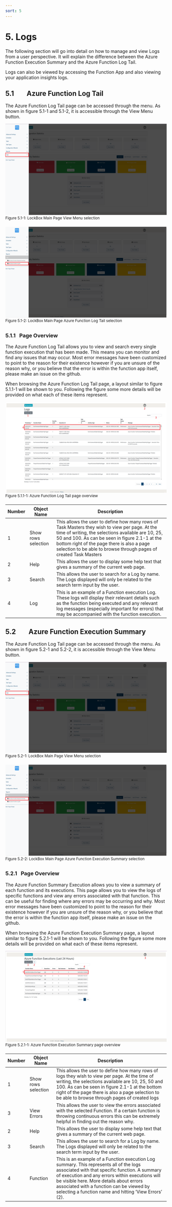 ```yaml
---
sort: 5
---
```


# 5. Logs

The following section will go into detail on how to manage and view Logs
from a user perspective. It will explain the difference between the
Azure Function Execution Summary and the Azure Function Log Tail.

Logs can also be viewed by accessing the Function App and also viewing
your application insights logs.

## 5.1        Azure Function Log Tail

The Azure Function Log Tail page can be accessed through the menu. As
shown in figure 5.1-1 and 5.1-2, it is accessible through the View Menu
button.

![5.1-1](../assets/img/4/Logs/MainPagewithMenu-5-1.png)<br/>
<sup>Figure 5.1-1: LockBox Main Page View Menu selection </sup><br/>

![5.1-2](../assets/img/4/Logs/MainPagewithMenuLogs-5_1-2.png)<br/>
<sup>Figure 5.1-2: LockBox Main Page Azure Function Log Tail selection </sup><br/>



### 5.1.1   Page Overview

The Azure Function Log Tail allows you to view and search every single
function execution that has been made. This means you can monitor and
find any issues that may occur. Most error messages have been customized
to point to the reason for their existence however if you are unsure of
the reason why, or you believe that the error is within the function app
itself, please make an issue on the github.

When browsing the Azure Function Log Tail page, a layout similar to
figure 5.1.1-1 will be shown to you. Following the figure some more
details will be provided on what each of these items represent.

![5.1.1-1](../assets/img/4/Logs/AzureFunctionLogTailPage-5_1_1-1.png)<br/>
<sup>Figure 5.1.1-1: Azure Function Log Tail page overview </sup><br/>

| **Number** | **Object Name**     | **Description**                                                                                                                                                                                                                                                                                                            |
|------------|---------------------|----------------------------------------------------------------------------------------------------------------------------------------------------------------------------------------------------------------------------------------------------------------------------------------------------------------------------|
| 1          | Show rows selection | This allows the user to define how many rows of Task Masters they wish to view per page. At the time of writing, the selections available are 10, 25, 50 and 100. As can be seen in figure 2.1-1 at the bottom right of the page there is also a page selection to be able to browse through pages of created Task Masters |
| 2          | Help                | This allows the user to display some help text that gives a summary of the current web page.                                                                                                                                                                                                                               |
| 3          | Search              | This allows the user to search for a Log by name. The Logs displayed will only be related to the search term input by the user.                                                                                                                                                                                            |
| 4          | Log                 | This is an example of a Function execution Log. These logs will display their relevant details such as the function being executed and any relevant log messages (especially important for errors) that may be accompanied with the function execution.                                                                    |

## 5.2        Azure Function Execution Summary

The Azure Function Log Tail page can be accessed through the menu. As
shown in figure 5.2-1 and 5.2-2, it is accessible through the View Menu
button.

![5.2-1](../assets/img/4/Logs/MainPagewithMenu-5-1.png)<br/>
<sup>Figure 5.2-1: LockBox Main Page View Menu selection </sup><br/>

![5.2-2](../assets/img/4/Logs/MainPagewithMenuLogs-5_2-2.png)<br/>
<sup>Figure 5.2-2: LockBox Main Page Azure Function Execution Summary selection </sup><br/>

### 5.2.1   Page Overview

The Azure Function Summary Execution allows you to view a summary of
each function and its executions. This page allows you to view the logs
of specific functions and view any errors associated with that function.
This can be useful for finding where any errors may be occurring and
why. Most error messages have been customized to point to the reason for
their existence however if you are unsure of the reason why, or you
believe that the error is within the function app itself, please make an
issue on the github.

When browsing the Azure Function Execution Summary page, a layout
similar to figure 5.2.1-1 will be shown to you. Following the figure
some more details will be provided on what each of these items
represent.

![5.2.1-1](../assets/img/4/Logs/AzureFunctionExecutionPage-5_2_1-1.png)<br/>
<sup>Figure 5.2.1-1: Azure Function Execution Summary page overview </sup><br/>

| **Number** | **Object Name**     | **Description**                                                                                                                                                                                                                                                                                                                              |
|------------|---------------------|----------------------------------------------------------------------------------------------------------------------------------------------------------------------------------------------------------------------------------------------------------------------------------------------------------------------------------------------|
| 1          | Show rows selection | This allows the user to define how many rows of logs they wish to view per page. At the time of writing, the selections available are 10, 25, 50 and 100. As can be seen in figure 2.1-1 at the bottom right of the page there is also a page selection to be able to browse through pages of created logs                                   |
| 3          | View Errors         | This allows the user to view the errors associated with the selected Function. If a certain function is throwing continuous errors this can be extremely helpful in finding out the reason why.                                                                                                                                              |
| 2          | Help                | This allows the user to display some help text that gives a summary of the current web page.                                                                                                                                                                                                                                                 |
| 3          | Search              | This allows the user to search for a Log by name. The Logs displayed will only be related to the search term input by the user.                                                                                                                                                                                                              |
| 4          | Function            | This is an example of a Function execution Log summary. This represents all of the logs associated with that specific function. A summary of execution and any errors within executions will be visible here. More details about errors associated with a function can be viewed by selecting a function name and hitting ‘View Errors’ (2). |
